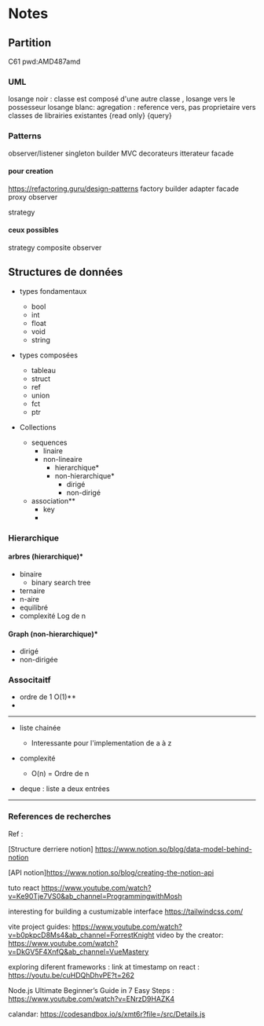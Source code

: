 # Notes
## Partition
C61
pwd:AMD487amd

### UML
losange noir : classe est composé d'une autre classe , losange vers le possesseur
losange blanc: agregation : reference vers, pas proprietaire
vers classes de librairies existantes
{read only}
{query}


### Patterns
observer/listener
singleton
builder
MVC
decorateurs
itterateur
facade


#### pour creation
https://refactoring.guru/design-patterns
factory 
builder
adapter
facade
proxy
observer


strategy


#### ceux possibles
strategy 
composite
observer

## Structures de données
- types fondamentaux
  - bool
  - int
  - float
  - void
  - string
  
- types composées
  - tableau
  - struct
  - ref
  - union
  - fct
  - ptr
  
- Collections
  - sequences
    - linaire
    - non-lineaire
      - hierarchique*
      - non-hierarchique*
        - dirigé
        - non-dirigé
  - association**
    - key
    - 
### Hierarchique
#### arbres  (hierarchique)*
  - binaire
    - binary search tree
  - ternaire
  - n-aire
  - equilibré
- complexité Log de n

#### Graph (non-hierarchique)*
- dirigé
- non-dirigée
  
### Associtaitf
- ordre de 1 O(1)**
- 



--- 

- liste chainée
  - Interessante pour l'implementation de a à z
  
- complexité
  - O(n) = Ordre de n
- deque : liste a deux entrées
  
---




### References de recherches
Ref : 

[Structure derriere notion] https://www.notion.so/blog/data-model-behind-notion

[API notion]https://www.notion.so/blog/creating-the-notion-api

tuto react
https://www.youtube.com/watch?v=Ke90Tje7VS0&ab_channel=ProgrammingwithMosh

interesting for building a custumizable interface
https://tailwindcss.com/

vite project guides:
  https://www.youtube.com/watch?v=b0pkpcD8Ms4&ab_channel=ForrestKnight
    video by the creator:
      https://www.youtube.com/watch?v=DkGV5F4XnfQ&ab_channel=VueMastery

exploring diferent frameworks :
  link at timestamp on react :
https://youtu.be/cuHDQhDhvPE?t=262

Node.js Ultimate Beginner’s Guide in 7 Easy Steps :
https://www.youtube.com/watch?v=ENrzD9HAZK4

calandar:
https://codesandbox.io/s/xmt6r?file=/src/Details.js

